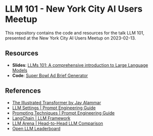 # LLM 101 - New York City AI Users Meetup
This repository contains the code and resources for the talk LLM 101, presented at the New York City AI Users Meetup on 2023-02-13.

## Resources
- **Slides**: [LLMs 101: A comprehensive introduction to Large Language Models](https://docs.google.com/presentation/d/1u0_Mk9EAk9sAJMNwtUreUnCnFKwwuKgTmKNBNsUKTAc/edit?usp=sharing)
- **Code**: [Super Bowl Ad Brief Generator](https://colab.research.google.com/github/SabriDW/LLM-101-Talk-NYCAIU/blob/main/Demo.ipynb)

## References
- [The Illustrated Transformer by Jay Alammar](https://jalammar.github.io/illustrated-transformer/)
- [LLM Settings | Prompt Engineering Guide](https://www.promptingguide.ai/introduction/settings)
- [Prompting Techniques | Prompt Engineering Guide](https://www.promptingguide.ai/techniques)
- [LangChain | LLM Framework](https://langchain.com/)
- [LLM Arena | Head-to-Head LLM Comparison](https://huggingface.co/spaces/lmsys/chatbot-arena-leaderboard)
- [Open LLM Leaderboard](https://huggingface.co/spaces/HuggingFaceH4/open_llm_leaderboard)
